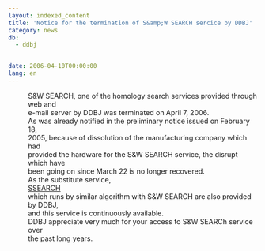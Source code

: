 ```yaml
---
layout: indexed_content
title: 'Notice for the termination of S&amp;W SEARCH sercice by DDBJ'
category: news
db:
  - ddbj


date: 2006-04-10T00:00:00
lang: en
---
```


<dd>S&amp;W SEARCH, one of the homology search services provided through web and<br> e-mail server by DDBJ was terminated on April 7, 2006.
<dd>As was already notified in the preliminary notice issued on February 18,<br> 2005, because of dissolution of the manufacturing company which had<br> provided the hardware for the S&amp;W SEARCH service, the disrupt which have<br> been going on since March 22 is no longer recovered.
<dd>As the substitute service,<br> <a href="http://ssearch.ddbj.nig.ac.jp/top-e.html">SSEARCH</a><br> which runs by similar algorithm with S&amp;W SEARCH are also provided by DDBJ,<br> and this service is continuously available.
<dd>DDBJ appreciate very much for your access to S&amp;W SEARCh service over<br> the past long years.</dd>
</dd>
</dd>
</dd>

